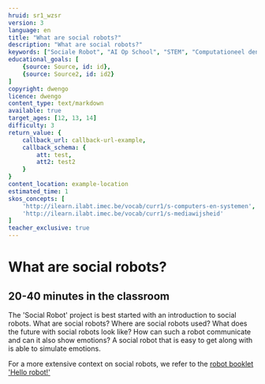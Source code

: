 ```yaml
---
hruid: sr1_wzsr
version: 3
language: en
title: "What are social robots?"
description: "What are social robots?"
keywords: ["Sociale Robot", "AI Op School", "STEM", "Computationeel denken", "Grafisch programmeren"]
educational_goals: [
    {source: Source, id: id}, 
    {source: Source2, id: id2}
]
copyright: dwengo
licence: dwengo
content_type: text/markdown
available: true
target_ages: [12, 13, 14]
difficulty: 3
return_value: {
    callback_url: callback-url-example,
    callback_schema: {
        att: test,
        att2: test2
    }
}
content_location: example-location
estimated_time: 1
skos_concepts: [
    'http://ilearn.ilabt.imec.be/vocab/curr1/s-computers-en-systemen', 
    'http://ilearn.ilabt.imec.be/vocab/curr1/s-mediawijsheid'
]
teacher_exclusive: true
---
```

# What are social robots?
## 20-40 minutes in the classroom
The 'Social Robot' project is best started with an introduction to social robots. What are social robots? Where are social robots used? What does the future with social robots look like? How can such a robot communicate and can it also show emotions? A social robot that is easy to get along with is able to simulate emotions.

For a more extensive context on social robots, we refer to the [robot booklet 'Hello robot!'](embed/SocialeRobot_handleiding_eerstedruk.pdf "Hello Robot!")